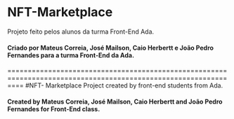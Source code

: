 # NFT-Marketplace
Projeto feito pelos alunos da turma Front-End Ada.
#### Criado por Mateus Correia, José Mailson, Caio Herbertt e João Pedro Fernandes para a turma Front-End da Ada.

================================================================================================================
#NFT- Marketplace
Project created by front-end students from Ada.
#### Created by Mateus Correia, José Mailson, Caio Herbertt and João Pedro Fernandes for Front-End class.
